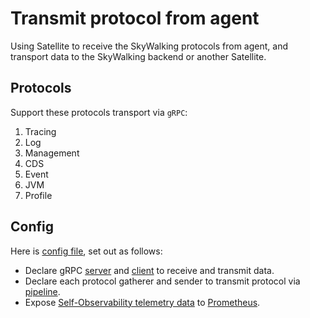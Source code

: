 # Transmit protocol from agent

Using Satellite to receive the SkyWalking protocols from agent, and transport data to the SkyWalking backend or another Satellite.

## Protocols 
Support these protocols transport via `gRPC`:
1. Tracing
2. Log
3. Management 
4. CDS 
5. Event 
6. JVM 
7. Profile

## Config

Here is [config file](satellite_config.yaml), set out as follows:

- Declare gRPC [server](../../plugins/server_grpc-server.md) and [client](../../plugins/client_grpc-client.md) to receive and transmit data.
- Declare each protocol gatherer and sender to transmit protocol via [pipeline](../../configuration/pipe-plugins.md).
- Expose [Self-Observability telemetry data](../../configuration/common.md#self-telemetry) to [Prometheus](../../plugins/server_prometheus-server.md).